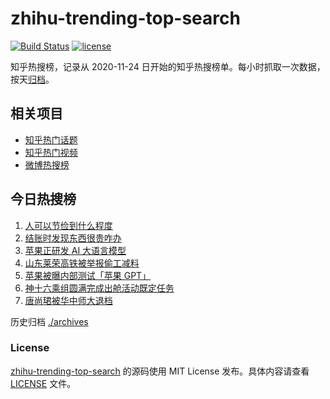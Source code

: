 # zhihu-trending-top-search

[![Build Status](https://github.com/justjavac/zhihu-trending-top-search/workflows/ci/badge.svg?branch=main)](https://github.com/justjavac/zhihu-trending-top-search/actions)
[![license](https://img.shields.io/github/license/justjavac/zhihu-trending-top-search)](https://github.com/justjavac/zhihu-trending-top-search/blob/main/LICENSE)

知乎热搜榜，记录从 2020-11-24 日开始的知乎热搜榜单。每小时抓取一次数据，按天[归档](./archives)。

## 相关项目

- [知乎热门话题](https://github.com/justjavac/zhihu-trending-hot-questions)
- [知乎热门视频](https://github.com/justjavac/zhihu-trending-hot-video)
- [微博热搜榜](https://github.com/justjavac/weibo-trending-hot-search)

## 今日热搜榜

<!-- BEGIN -->
<!-- 最后更新时间 Thu Jul 20 2023 23:07:28 GMT+0800 (China Standard Time) -->

1. [人可以节俭到什么程度](https://www.zhihu.com/search?q=%E4%BA%BA%E5%8F%AF%E4%BB%A5%E8%8A%82%E4%BF%AD%E5%88%B0%E4%BB%80%E4%B9%88%E7%A8%8B%E5%BA%A6)
1. [结账时发现东西很贵咋办](https://www.zhihu.com/search?q=%E7%BB%93%E8%B4%A6%E6%97%B6%E5%8F%91%E7%8E%B0%E4%B8%9C%E8%A5%BF%E5%BE%88%E8%B4%B5%E5%92%8B%E5%8A%9E)
1. [苹果正研发 AI 大语言模型](https://www.zhihu.com/search?q=%E8%8B%B9%E6%9E%9C%E6%AD%A3%E7%A0%94%E5%8F%91%20AI%20%E5%A4%A7%E8%AF%AD%E8%A8%80%E6%A8%A1%E5%9E%8B)
1. [山东莱荣高铁被举报偷工减料](https://www.zhihu.com/search?q=%E5%B1%B1%E4%B8%9C%E8%8E%B1%E8%8D%A3%E9%AB%98%E9%93%81%E8%A2%AB%E4%B8%BE%E6%8A%A5%E5%81%B7%E5%B7%A5%E5%87%8F%E6%96%99)
1. [苹果被曝内部测试「苹果 GPT」](https://www.zhihu.com/search?q=%E8%8B%B9%E6%9E%9C%E8%A2%AB%E6%9B%9D%E5%86%85%E9%83%A8%E6%B5%8B%E8%AF%95%E3%80%8C%E8%8B%B9%E6%9E%9C%20GPT%E3%80%8D)
1. [神十六乘组圆满完成出舱活动既定任务](https://www.zhihu.com/search?q=%E7%A5%9E%E5%8D%81%E5%85%AD%E4%B9%98%E7%BB%84%E5%9C%86%E6%BB%A1%E5%AE%8C%E6%88%90%E5%87%BA%E8%88%B1%E6%B4%BB%E5%8A%A8%E6%97%A2%E5%AE%9A%E4%BB%BB%E5%8A%A1)
1. [唐尚珺被华中师大退档](https://www.zhihu.com/search?q=%E5%94%90%E5%B0%9A%E7%8F%BA%E8%A2%AB%E5%8D%8E%E4%B8%AD%E5%B8%88%E5%A4%A7%E9%80%80%E6%A1%A3)

<!-- END -->

历史归档 [./archives](./archives)

### License

[zhihu-trending-top-search](https://github.com/justjavac/zhihu-trending-top-search) 的源码使用 MIT License
发布。具体内容请查看 [LICENSE](./LICENSE) 文件。
